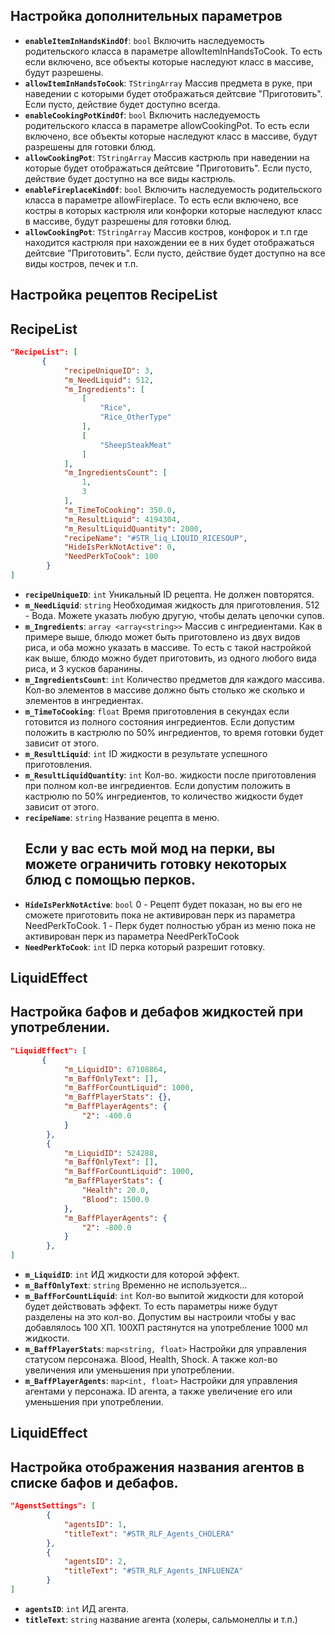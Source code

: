 ## Настройка дополнительных параметров
- **`enableItemInHandsKindOf`**: `bool` Включить наследуемость родительского класса в параметре allowItemInHandsToCook. То есть если включено, все объекты которые наследуют класс в массиве, будут разрешены.
- **`allowItemInHandsToCook`**: `TStringArray` Массив предмета в руке, при наведении с которыми будет отображаться дейтсвие "Приготовить". Если пусто, действие будет доступно всегда.
- **`enableCookingPotKindOf`**: `bool` Включить наследуемость родительского класса в параметре allowCookingPot. То есть если включено, все объекты которые наследуют класс в массиве, будут разрешены для готовки блюд.
- **`allowCookingPot`**: `TStringArray` Массив кастрюль при наведении на которые будет отображаться дейтсвие "Приготовить". Если пусто, действие будет доступно на все виды кастрюль.
- **`enableFireplaceKindOf`**: `bool` Включить наследуемость родительского класса в параметре allowFireplace. То есть если включено, все костры в которых кастрюля или конфорки которые наследуют класс в массиве, будут разрешены для готовки блюд.
- **`allowCookingPot`**: `TStringArray` Массив костров, конфорок и т.п где находится кастрюля при нахождении ее в них будет отображаться дейтсвие "Приготовить". Если пусто, действие будет доступно на все виды костров, печек и т.п.
## Настройка рецептов RecipeList
## RecipeList
```json
"RecipeList": [
       {
            "recipeUniqueID": 3,
            "m_NeedLiquid": 512,
            "m_Ingredients": [
                [
                    "Rice",
                    "Rice_OtherType"
                ],
                [
                    "SheepSteakMeat"
                ]
            ],
            "m_IngredientsCount": [
                1,
                3
            ],
            "m_TimeToCooking": 350.0,
            "m_ResultLiquid": 4194304,
            "m_ResultLiquidQuantity": 2000,
            "recipeName": "#STR_liq_LIQUID_RICESOUP",
            "HideIsPerkNotActive": 0,
            "NeedPerkToCook": 100
        }
]
```
- **`recipeUniqueID`**: `int` Уникальный ID рецепта. Не должен повторятся.
- **`m_NeedLiquid`**: `string`  Необходимая жидкость для приготовления. 512 - Вода. Можете указать любую другую, чтобы делать цепочки супов.
- **`m_Ingredients`**: `array <array<string>>` Массив с ингредиентами. Как в примере выше, блюдо может быть приготовлено из двух видов риса, и оба можно указать в массиве. То есть с такой настройкой как выше, блюдо можно будет приготовить, из одного любого вида риса, и 3 кусков баранины.
- **`m_IngredientsCount`**: `int` Количество предметов для каждого массива. Кол-во элементов в массиве должно быть столько же сколько и элементов в ингредиентах.
- **`m_TimeToCooking`**: `float` Время приготовления в секундах если готовится из полного состояния ингредиентов. Если допустим положить в кастрюлю по 50% ингредиентов, то время готовки будет зависит от этого.
- **`m_ResultLiquid`**:  `int` ID жидкости в результате успешного приготовления.
- **`m_ResultLiquidQuantity`**:  `int` Кол-во. жидкости после приготовления при полном кол-ве ингредиентов. Если допустим положить в кастрюлю по 50% ингредиентов, то количество жидкости будет зависит от этого.
- **`recipeName`**:  `string` Название рецепта в меню.
  ## Если у вас есть мой мод на перки, вы можете ограничить готовку некоторых блюд с помощью перков.
- **`HideIsPerkNotActive`**:  `bool` 0 - Рецепт будет показан, но вы его не сможете приготовить пока не активирован перк из параметра NeedPerkToCook. 1 - Перк будет полностью убран из меню пока не активирован перк из параметра NeedPerkToCook
- **`NeedPerkToCook`**:  `int` ID перка который разрешит готовку.

## LiquidEffect
## Настройка бафов и дебафов жидкостей при употреблении.
```json
"LiquidEffect": [
       {
            "m_LiquidID": 67108864,
            "m_BaffOnlyText": [],
            "m_BaffForCountLiquid": 1000,
            "m_BaffPlayerStats": {},
            "m_BaffPlayerAgents": {
                "2": -400.0
            }
        },
        {
            "m_LiquidID": 524288,
            "m_BaffOnlyText": [],
            "m_BaffForCountLiquid": 1000,
            "m_BaffPlayerStats": {
                "Health": 20.0,
                "Blood": 1500.0
            },
            "m_BaffPlayerAgents": {
                "2": -800.0
            }
        },
]
```
- **`m_LiquidID`**: `int` ИД жидкости для которой эффект.
- **`m_BaffOnlyText`**: `string`  Временно не используется...
- **`m_BaffForCountLiquid`**: `int` Кол-во выпитой жидкости для которой будет действовать эффект. То есть параметры ниже будут разделены на это кол-во. Допустим вы настроили чтобы у вас добавлялось 100 ХП. 100ХП растянутся на употребление 1000 мл жидкости.
- **`m_BaffPlayerStats`**: `map<string, float>` Настройки для управления статусом персонажа. Blood, Health, Shock. А также кол-во увеличения или уменьшения при употреблении.
- **`m_BaffPlayerAgents`**: `map<int, float>` Настройки для управления агентами у персонажа. ID агента, а также увеличение его или уменьшения при употреблении.


## LiquidEffect
## Настройка отображения названия агентов в списке бафов и дебафов.
```json
"AgenstSettings": [
        {
            "agentsID": 1,
            "titleText": "#STR_RLF_Agents_CHOLERA"
        },
        {
            "agentsID": 2,
            "titleText": "#STR_RLF_Agents_INFLUENZA"
        }
]
```
- **`agentsID`**: `int` ИД агента.
- **`titleText`**: `string` название агента (холеры, сальмонеллы и т.п.)

